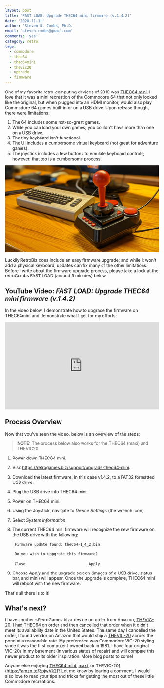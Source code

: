 ```yaml
---
layout: post
title: 'FAST LOAD: Upgrade THEC64 mini firmware (v.1.4.2)'
date: '2020-11-11'
author: 'Steven B. Combs, Ph.D.'
email: 'steven.combs@gmail.com'
comments: 'yes'
category: retro
tags:
  - commodore
  - thec64
  - thec64mini
  - thevic20
  - upgrade
  - firmware
---
```


One of my favorite retro-computing devices of 2019 was [THEC64 mini](https://amzn.to/35lh9No). I love that it was a mini recreation of the Commodore 64 that not only looked like the original, but when plugged into an HDMI monitor, would also play Commodore 64 games built-in or on a USB drive. Upon release though, there were limitations:

1. The 64 includes some not-so-great games.
2. While you can load your own games, you couldn't have more than one on a USB drive.
3. The tiny keyboard isn't functional.
4. The UI includes a cumbersome virtual keyboard (not great for adventure games).
5. The joystick includes a few buttons to emulate keyboard controls; however, that too is a cumbersome process.

![THEC64 mini](/images/c64mini-maxi-vic20/mini-joystick-size.jpg)

Luckily RetroBiz does include an easy firmware upgrade; and while it won't add a physical keyboard, updates can fix many of the other limitations. Before I write about the firmware upgrade process, please take a look at the retroCombs FAST LOAD (around 5 minutes) below.

## YouTube Video: _FAST LOAD: Upgrade THEC64 mini firmware (v.1.4.2)_

In the video below, I demonstrate how to upgrade the firmware on THEC64mini and demonstrate what I get for my efforts:

<div style="position:relative;padding-top:56.25%;"><p><iframe src="https://www.youtube.com/embed/05VWxCgaZBk" frameborder="0" allowfullscreen="true" mozallowfullscreen="true" webkitallowfullscreen="true" style="position:absolute;top:0;left:0;width:100%;height:100%;"></iframe></p></div>

## Process Overview

Now that you've seen the video, below is an overview of the steps:

> **NOTE:** The process below also works for the THEC64 (maxi) and THEVIC20.

1. Power down THEC64 mini.

2. Visit <https://retrogames.biz/support/upgrade-thec64-mini>.

3. Download the latest firmware, in this case v1.4.2, to a FAT32 formatted USB drive.

4. Plug the USB drive into THEC64 mini.

5. Power on THEC64 mini.

6. Using the Joystick, navigate to _Device Settings_ (the wrench icon).

7. Select _System information_.

8. The current THEC64 mini firmware will recognize the new firmware on the USB drive with the following:

   ```
    Firmware update found: theC64-1_4_2.bin

    Do you wish to uppgrade this firmware?

    Close                             Apply
   ```

9. Choose *Apply* and the upgrade screen (images of a USB drive, status bar, and mini) will appear. Once the upgrade is complete, THEC64 mini will reboot with the new firmware.

That's all there is to it!

## What's next?

I have another <RetroGames.biz> device on order from Amazon, [THEVIC-20](https://amzn.to/3pjwVk2). I had [THEC64](https://amzn.to/3ePEKsJ) on order and then cancelled that order when it didn't meet its availability date in the United States. The same day I cancelled the order, I found vendor on Amazon that would ship a [THEVIC-20](https://amzn.to/3pjwVk2) across the pond at a reasonable rate. My preference was Commodore VIC-20 styling since it was the first computer I owned back in 1981. I have four original VIC-20s in my basement (in various states of repair) and will compare this newer product to its older inspiration. More blog posts to come!

Anyone else enjoying [THEC64 mini](https://amzn.to/35lh9No), [maxi](https://amzn.to/3ePEKsJ), or THEVIC-20](https://amzn.to/3pjwVk2)? Let me know by leaving a comment. I would also love to read your tips and tricks for getting the most out of these little Commodore recreations.
